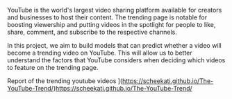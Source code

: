 YouTube is the world's largest video sharing platform available for creators and businesses to host their content. The trending page is notable for boosting viewership and putting videos in the spotlight for people to like, share, comment, and subscribe to the respective channels.

In this project, we aim to build models that can predict whether a video will become a trending video on YouTube. This will allow us to better understand the factors that YouTube considers when deciding which videos to feature on the trending page.

Report of the trending youtube videos
](https://scheekati.github.io/The-YouTube-Trend/)https://scheekati.github.io/The-YouTube-Trend/
